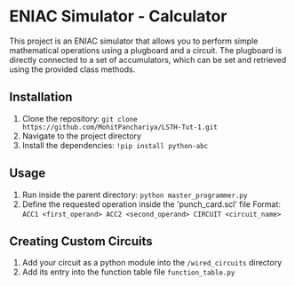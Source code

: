 # ENIAC Simulator - Calculator

This project is an ENIAC simulator that allows you to perform simple mathematical operations using a plugboard and a circuit. The plugboard is directly connected to a set of accumulators, which can be set and retrieved using the provided class methods.

## Installation

1. Clone the repository: `git clone https://github.com/MohitPanchariya/LSTH-Tut-1.git`
2. Navigate to the project directory
3. Install the dependencies: `!pip install python-abc`

## Usage

1. Run inside the parent directory: `python master_programmer.py`
2. Define the requested operation inside the 'punch_card.scl' file
   Format: `ACC1 <first_operand> ACC2 <second_operand> CIRCUIT <circuit_name>` 

## Creating Custom Circuits

1. Add your circuit as a python module into the `/wired_circuits` directory
2. Add its entry into the function table file `function_table.py`
